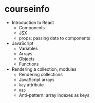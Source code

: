 # courseinfo

- Introduction to React
  - Components
  - JSX
  - props: passing data to components
- JavaScript
  - Variables
  - Arrays
  - Objects
  - Functions
- Rendering a collection, modules
  - Rendering collections
  - JavaScript arrays
  - `key` attribute
  - `map`
  - Anti-pattern: array indexes as keys
